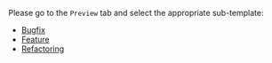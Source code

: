 Please go to the `Preview` tab and select the appropriate sub-template:

* [Bugfix](?expand=1&template=bugfix.md)
* [Feature](?expand=1&template=feature.md)
* [Refactoring](?expand=1&template=refactoring.md)
